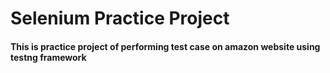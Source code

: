 # Selenium Practice Project
#### This is practice project of performing test case on amazon website using testng framework